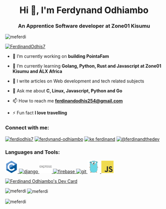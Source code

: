 <h1 align="center">Hi 👋, I'm Ferdynand Odhiambo</h1>
<h3 align="center">An Apprentice Software developer at Zone01 Kisumu</h3>

<p align="left"> <img src="https://komarev.com/ghpvc/?username=meferdi&label=Profile%20views&color=0e75b6&style=flat" alt="meferdi" /> </p>

<p align="left"> <a href="https://twitter.com/FerdinandOdhis7" target="blank"><img src="https://img.shields.io/twitter/follow/FerdinandOdhis7?logo=twitter&style=for-the-badge" alt="FerdinandOdhis7" /></a> </p>

- 🔭 I’m currently working on **building PointaFam**

- 🌱 I’m currently learning **Golang, Python, Rust and Javascript at Zone01 Kisumu and ALX Africa**

- 📝 I  write articles on Web development and tech related subjects

- 💬 Ask me about **C, Linux, Javascript, Python and Go**

- 📫 How to reach me **ferdinandodhis254@gmail.com**

- ⚡ Fun fact **I love travelling**

<h3 align="left">Connect with me:</h3>
<p align="left">
<a href="https://twitter.com/ferdiodhis7" target="blank"><img align="center" src="https://raw.githubusercontent.com/rahuldkjain/github-profile-readme-generator/master/src/images/icons/Social/twitter.svg" alt="ferdiodhis7" height="30" width="40" /></a>
<a href="https://linkedin.com/in/ferdynand-odhiambo" target="blank"><img align="center" src="https://raw.githubusercontent.com/rahuldkjain/github-profile-readme-generator/master/src/images/icons/Social/linked-in-alt.svg" alt="ferdynand-odhiambo" height="30" width="40" /></a>
<a href="https://fb.com/ke ferdinand" target="blank"><img align="center" src="https://raw.githubusercontent.com/rahuldkjain/github-profile-readme-generator/master/src/images/icons/Social/facebook.svg" alt="ke ferdinand" height="30" width="40" /></a>
<a href="https://medium.com/@ferdinandthedev" target="blank"><img align="center" src="https://raw.githubusercontent.com/rahuldkjain/github-profile-readme-generator/master/src/images/icons/Social/medium.svg" alt="@ferdinandthedev" height="30" width="40" /></a>
</p>

<h3 align="left">Languages and Tools:</h3>
<p align="left"><a  href="https://www.cprogramming.com/" target="_blank" rel="noreferrer"> <img src="https://raw.githubusercontent.com/devicons/devicon/master/icons/c/c-original.svg" alt="c" width="40" height="40"/> </a> <a href="https://www.djangoproject.com/" target="_blank" rel="noreferrer"> <img src="https://cdn.worldvectorlogo.com/logos/django.svg" alt="django" width="40" height="40"/> </a><a href="https://expressjs.com" target="_blank" rel="noreferrer"> <img src="https://raw.githubusercontent.com/devicons/devicon/master/icons/express/express-original-wordmark.svg" alt="express" width="40" height="40"/> </a><a href="https://firebase.google.com/" target="_blank" rel="noreferrer"> <img src="https://www.vectorlogo.zone/logos/firebase/firebase-icon.svg" alt="firebase" width="40" height="40"/> </a> <a href="https://git-scm.com/" target="_blank" rel="noreferrer"> <img src="https://www.vectorlogo.zone/logos/git-scm/git-scm-icon.svg" alt="git" width="40" height="40"/> </a> <a href="https://golang.org" target="_blank" rel="noreferrer"> <img src="https://raw.githubusercontent.com/devicons/devicon/master/icons/go/go-original.svg" alt="go" width="40" height="40"/> </a> <a  href="https://developer.mozilla.org/en-US/docs/Web/JavaScript" target="_blank" rel="noreferrer"> <img src="https://raw.githubusercontent.com/devicons/devicon/master/icons/javascript/javascript-original.svg" alt="javascript" width="40" height="40"/> </a></p>

<a href="https://app.daily.dev/ferdi_code"><img src="https://api.daily.dev/devcards/v2/ysCvO8WIbk2mawCRIF5Yn.png?r=7j2&type=default" width="356" alt="Ferdinand Odhiambo's Dev Card"/></a>

<p><img align="left" src="https://github-readme-stats.vercel.app/api/top-langs?username=meferdi&show_icons=true&locale=en&layout=compact" alt="meferdi" /></p>

<p>&nbsp;<img align="center" src="https://github-readme-stats.vercel.app/api?username=meferdi&show_icons=true&locale=en" alt="meferdi" /></p>

<p><img align="center" src="https://github-readme-streak-stats.herokuapp.com/?user=meferdi&" alt="meferdi" /></p>


<!---
MeFerdi/MeFerdi is a ✨ special ✨ repository because its `README.md` (this file) appears on your GitHub profile.
You can click the Preview link to take a look at your changes.
--->
